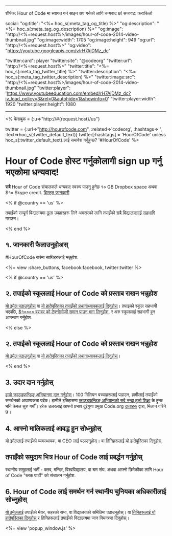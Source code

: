 * * *

शीर्षक: Hour of Code मा स्वागत गर्न साइन अप गर्नको लागि धन्यवाद छ! सजावट: फराकिलो 

social: "og:title": "<%= hoc_s(:meta_tag_og_title) %>" "og:description": "<%= hoc_s(:meta_tag_og_description) %>" "og:image": "http://<%=request.host%>/images/hour-of-code-2014-video-thumbnail.jpg" "og:image:width": 1705 "og:image:height": 949 "og:url": "http://<%=request.host%>" "og:video": "https://youtube.googleapis.com/v/rH7AjDMz_dc"

"twitter:card": player "twitter:site": "@codeorg" "twitter:url": "http://<%=request.host%>" "twitter:title": "<%= hoc_s(:meta_tag_twitter_title) %>" "twitter:description": "<%= hoc_s(:meta_tag_twitter_description) %>" "twitter:image:src": "http://<%=request.host%>/images/hour-of-code-2014-video-thumbnail.jpg" "twitter:player": 'https://www.youtubeeducation.com/embed/rH7AjDMz_dc?iv_load_policy=3&rel=0&autohide=1&showinfo=0' "twitter:player:width": 1920 "twitter:player:height": 1080

* * *

<% फेसबुक = {:u=>"http://#{request.host}/us"}

twitter = {:url=>"http://hourofcode.com", :related=>'codeorg', :hashtags=>'', :text=>hoc_s(:twitter_default_text)} twitter[:hashtags] = 'HourOfCode' unless hoc_s(:twitter_default_text).लाई समावेश गर्नुहुन्छ? '#HourOfCode' %>

# Hour of Code होस्ट गर्नुकोलागी sign up गर्नु भएकोमा धन्यवाद!

**सबै** Hour of Code संचालकले धन्यवाद स्वरुप पाउनु हुनेछ १० GB Dropbox space अथवा $१० Skype credit. [बिस्तृत जानकारी](/prizes)

<% if @country == 'us' %>

तपाइँको सम्पूर्ण विद्यालयमा ठूला उपहारहरू लिने अवसरको लागि तपाइँको [सबै विद्यालयलाई सहभागि](/us/prizes) गराउन।

<% end %>

## १. जानकारी फैलाउनुहोअस्

#HourOfCode बारेमा साथिहरुलाई भन्नुहोश.

<%= view :share_buttons, facebook:facebook, twitter:twitter %>

<% if @country == 'us' %>

## २. तपाईको स्कूललाई Hour of Code को प्रस्ताब राखन भन्नुहोश

[यो इमेल पठाउनुहोस्](/resources#email) वा [यो हातेपुस्तिका तपाइँको प्रधानाध्यापकलाई दिनुहोस्](/files/schools-handout.pdf)। तपाइको स्कूल सहभागी भएपछि, [$१०००० बराबर को टेक्नोलोजी समान पाउन भाग लिनुहोश](/prizes), र अरु स्कूललाई सहभागी हुन आमन्त्रण गर्नुहोश.

<% else %>

## २. तपाईको स्कूललाई Hour of Code को प्रस्ताब राखन भन्नुहोश

[यो इमेल पठाउनुहोस्](/resources#email) वा [यो हातेपुस्तिका तपाइँको प्रधानाध्यापकलाई दिनुहोस्](/files/schools-handout.pdf)।

<% end %>

## 3. उदार दान गर्नुहोस्

[हाम्रो क्राउडफन्डिङ् अभियानमा दान गर्नुहोस्](http://code.org/donate)। 100 मिलियन बच्चाहरूलाई पढाउन, हामीलाई तपाइँको समर्थनको आवश्यकता पर्दछ। हामीले इतिहासमा [क्राउडफन्डिङ् अभियानको सबै भन्दा ठूलो शिक्षा](http://code.org/donate) के हुन्छ भनि केबल सुरु गर्यौँ। हरेक डलरलाई आफ्नो प्रभाव दुईगुणा प्रमुख Code.org [दाताहरू](http://code.org/about/donors) द्वारा, मिलान गरिने छ।

## 4. आफ्नो मालिकलाई आवद्ध हुन सोध्नुहोस्

[यो इमेललाई](/resources#email) तपाइँको व्यवस्थापक, वा CEO लाई पठाउनुहोस्। वा [तिनिहरूलाई यो हातेपुस्तिका दिनुहोस्](/resources/hoc-one-pager.pdf).

## तपाइँको समुदाय भित्र Hour of Code लाई प्रबर्द्धन गर्नुहोस्

स्थानीय समूहलाई भर्ती - क्लब, मन्दिर, विश्वविद्यालय, वा श्रम संघ. अथवा आफ्नो छिमेकीका लागि Hour of Code "ब्लक पार्टी" को संचालन गर्नुहोश.

## 6. Hour of Code लाई समर्थन गर्न स्थानीय चुनियका अधिकारीलाई सोध्नुहोस्

[यो इमेललाई](/resources#politicians) तपाइँको मेयर, सहरको सभा, वा विद्यालयको समितिमा पठाउनुहोस्। वा [तिनिहरूलाई यो हातेपुस्तिका दिनुहोस्](/resources/hoc-one-pager.pdf) र तिनिहरूलाई तपाइँको विद्यालयमा जान निमन्त्रणा दिनुहोस्।

<%= view 'popup_window.js' %>